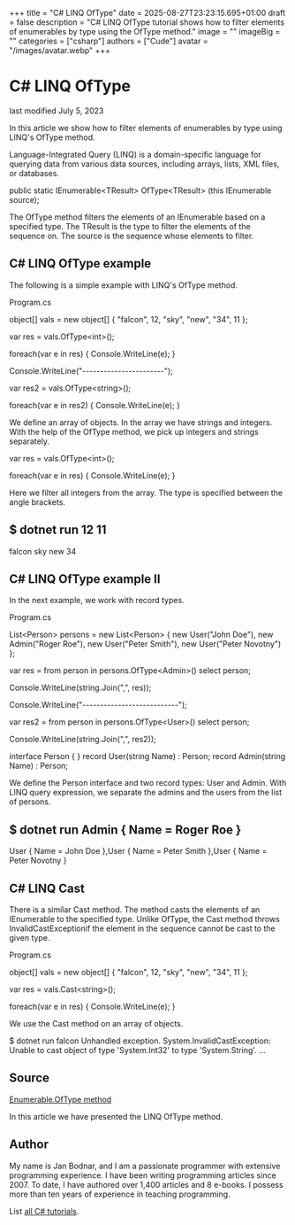 +++
title = "C# LINQ OfType"
date = 2025-08-27T23:23:15.695+01:00
draft = false
description = "C# LINQ OfType tutorial shows how to filter elements of enumerables by type using the OfType method."
image = ""
imageBig = ""
categories = ["csharp"]
authors = ["Cude"]
avatar = "/images/avatar.webp"
+++

# C# LINQ OfType

last modified July 5, 2023

 

In this article we show how to filter elements of enumerables by type using
LINQ's OfType method.

Language-Integrated Query (LINQ) is a domain-specific language for querying data
from various data sources, including arrays, lists, XML files, or databases.

public static IEnumerable&lt;TResult&gt; OfType&lt;TResult&gt; (this IEnumerable source);

The OfType method filters the elements of an
IEnumerable based on a specified type. The TResult
is the type to filter the elements of the sequence on. The source
is the sequence whose elements to filter.

## C# LINQ OfType example

The following is a simple example with LINQ's OfType method.

Program.cs
  

object[] vals = new object[] {
    "falcon", 12, "sky", "new", "34", 11
};

var res = vals.OfType&lt;int&gt;();

foreach(var e in res)
{
    Console.WriteLine(e);
}

Console.WriteLine("-----------------------");

var res2 = vals.OfType&lt;string&gt;();

foreach(var e in res2)
{
    Console.WriteLine(e);
}

We define an array of objects. In the array we have strings and integers. With
the help of the OfType method, we pick up integers and strings
separately.

var res = vals.OfType&lt;int&gt;();

foreach(var e in res)
{
    Console.WriteLine(e);
}

Here we filter all integers from the array. The type is specified between the 
angle brackets.

$ dotnet run
12
11
-----------------------
falcon
sky
new
34

## C# LINQ OfType example II

In the next example, we work with record types.

Program.cs
  

List&lt;Person&gt; persons = new List&lt;Person&gt; {
    new User("John Doe"), new Admin("Roger Roe"),
    new User("Peter Smith"), new User("Peter Novotny")
};

var res = from person in persons.OfType&lt;Admin&gt;()
          select person;

Console.WriteLine(string.Join(",", res));

Console.WriteLine("---------------------------");

var res2 = from person in persons.OfType&lt;User&gt;()
           select person;

Console.WriteLine(string.Join(",", res2));

interface Person { }
record User(string Name) : Person;
record Admin(string Name) : Person;

We define the Person interface and two record types:
User and Admin. With LINQ query expression, we
separate the admins and the users from the list of persons.

$ dotnet run
Admin { Name = Roger Roe }
---------------------------
User { Name = John Doe },User { Name = Peter Smith },User { Name = Peter Novotny }

## C# LINQ Cast

There is a similar Cast method. The method casts the elements of an
IEnumerable to the specified type. Unlike OfType, the 
Cast method throws InvalidCastExceptionif the element
in the sequence cannot be cast to the given type.

Program.cs
  

object[] vals = new object[] {
    "falcon", 12, "sky", "new", "34", 11
};

var res = vals.Cast&lt;string&gt;();

foreach(var e in res)
{
    Console.WriteLine(e);
}

We use the Cast method on an array of objects.

$ dotnet run
falcon
Unhandled exception. System.InvalidCastException: Unable to cast object of type 
'System.Int32' to type 'System.String'.
...

## Source

[Enumerable.OfType method](https://learn.microsoft.com/en-us/dotnet/api/system.linq.enumerable.oftype?view=net-8.0)

In this article we have presented the LINQ OfType method.

## Author

My name is Jan Bodnar, and I am a passionate programmer with extensive
programming experience. I have been writing programming articles since 2007.
To date, I have authored over 1,400 articles and 8 e-books. I possess more
than ten years of experience in teaching programming.

List [all C# tutorials](/csharp/).